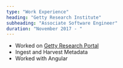```yaml
---
type: "Work Experience"
heading: "Getty Research Institute"
subheading: "Associate Software Engineer"
duration: "November 2017 - "
---
```


- Worked on [Getty Research Portal](portal.getty.edu)
- Ingest and Harvest Metadata
- Worked with Angular
